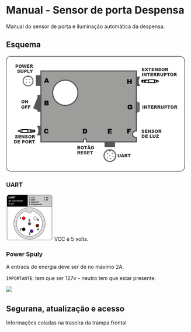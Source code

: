   # Manual - Sensor de porta Despensa

Manual do sensor de porta e iluminação automática da despensa.

## Esquema

![esquema](./assets/esquema.png)

### UART

<img src="./assets/UART.svg" height="128">
VCC é 5 volts.

### Power Spuly

A entrada de energia deve ser de no máximo 2A.

```IMPORTANTE```: tem que ser 127v - neutro tem que estar presente.

<img src="./assets/powersupply.svg" height="128">

## Segurana, atualização e acesso

Informações coladas na traseira da trampa frontal